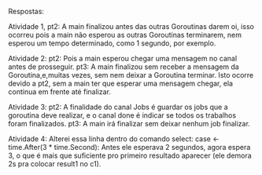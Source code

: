 Respostas:

Atividade 1, pt2: A main finalizou antes das outras Goroutinas darem oi, isso ocorreu pois a main não esperou as outras Goroutinas terminarem, nem esperou um tempo determinado, como 1 segundo, por exemplo.

Atividade 2: pt2: Pois a main esperou chegar uma mensagem no canal antes de prosseguir.
pt3: A main finalizou sem receber a mensagem da Goroutina,e,muitas vezes, sem nem deixar a Goroutina terminar. Isto ocorre devido a pt2, sem a main ter que esperar uma mensagem chegar, ela continua em frente até finalizar.

Atividade 3: pt2: A finalidade do canal Jobs é guardar os jobs que a goroutina deve realizar, e o canal done é indicar se todos os trabalhos foram finalizados.
pt3: A main irá finalizar sem deixar nenhum job finalizar.

Atividade 4: Alterei essa linha dentro do comando select:     case <-time.After(3 * time.Second):
Antes ele esperava 2 segundos, agora espera 3, o que é mais que suficiente pro primeiro resultado aparecer (ele demora 2s pra colocar result1 no c1).

